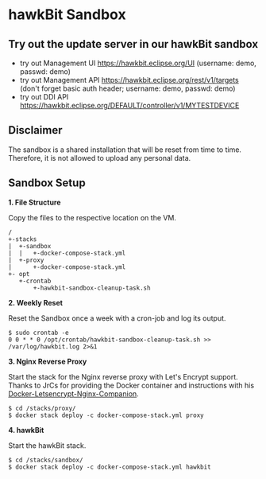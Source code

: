 hawkBit Sandbox
===

## Try out the update server in our hawkBit sandbox

- try out Management UI https://hawkbit.eclipse.org/UI (username: demo, passwd: demo)
- try out Management API https://hawkbit.eclipse.org/rest/v1/targets (don't forget basic auth header; username: demo, passwd: demo)
- try out DDI API https://hawkbit.eclipse.org/DEFAULT/controller/v1/MYTESTDEVICE 


## Disclaimer

The sandbox is a shared installation that will be reset from time to time. Therefore, it is not allowed to upload
any personal data. 


## Sandbox Setup

**1. File Structure** 

Copy the files to the respective location on the VM. 

```
/
+-stacks
|  +-sandbox
|  |   +-docker-compose-stack.yml
|  +-proxy
|      +-docker-compose-stack.yml  
+- opt
   +-crontab
       +-hawkbit-sandbox-cleanup-task.sh      
```

**2. Weekly Reset**

Reset the Sandbox once a week with a cron-job and log its output.

```
$ sudo crontab -e
0 0 * * 0 /opt/crontab/hawkbit-sandbox-cleanup-task.sh >> /var/log/hawkbit.log 2>&1
```

**3. Nginx Reverse Proxy**

Start the stack for the Nginx reverse proxy with Let's Encrypt support. Thanks to JrCs for providing the Docker container
 and instructions with his [Docker-Letsencrypt-Nginx-Companion](https://github.com/JrCs/docker-letsencrypt-nginx-proxy-companion).

```
$ cd /stacks/proxy/
$ docker stack deploy -c docker-compose-stack.yml proxy
```

**4. hawkBit**

Start the hawkBit stack.

```
$ cd /stacks/sandbox/
$ docker stack deploy -c docker-compose-stack.yml hawkbit
```